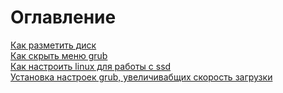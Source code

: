 # Оглавление

[Как разметить диск](https://github.com/a-abram/KnowlageBase/blob/master/library/disk_paricl.md)  
[Как скрыть меню grub](https://github.com/a-abram/KnowlageBase/blob/master/library/hide_menu_grub.md)  
[Как настроить linux для работы с ssd](https://github.com/a-abram/KnowlageBase/blob/master/library/settings_for_ssd.md)  
[Установка настроек grub, увеличивабщих скорость загрузки](https://github.com/a-abram/KnowlageBase/blob/master/library/settings_grub.md)  